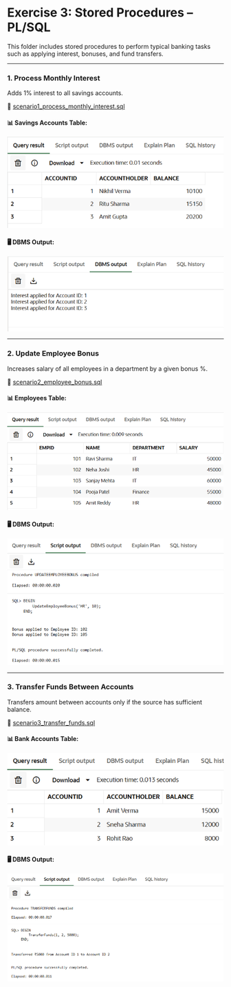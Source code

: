 # Exercise 3: Stored Procedures – PL/SQL

This folder includes stored procedures to perform typical banking tasks such as applying interest, bonuses, and fund transfers.

---

### 1. Process Monthly Interest

Adds 1% interest to all savings accounts.

🔗 [scenario1_process_monthly_interest.sql](./scenario1_process_monthly_interest.sql)

#### 📊 Savings Accounts Table:
![Savings Accounts Table](./Savings_Accounts_Table.png)

#### 🖥️ DBMS Output:
![DBMS Output](./output1_process_interest.png)


---

### 2. Update Employee Bonus

Increases salary of all employees in a department by a given bonus %.

🔗 [scenario2_employee_bonus.sql](./scenario2_employee_bonus.sql)

#### 📊 Employees Table:
![Employees Table](./Employees_Table.png)

#### 🖥️ DBMS Output:
![DBMS Output](./output2_employee_bonus.png)


---

### 3. Transfer Funds Between Accounts

Transfers amount between accounts only if the source has sufficient balance.

🔗 [scenario3_transfer_funds.sql](./scenario3_transfer_funds.sql)

#### 📊 Bank Accounts Table:
![Bank Accounts Table](./Bank_Accounts_Table.png)

#### 🖥️ DBMS Output:
![DBMS Output](./output3_transfer_funds.png)
